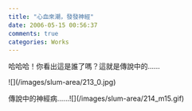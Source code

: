```yaml
---
title: "心血來潮，發發神經"
date: 2006-05-15 00:56:37
comments: true
categories: Works
---
```

<p>哈哈哈！你看出這是誰了嗎？這就是傳說中的......</p><p>![](/images/slum-area/213_0.jpg)</p><p>傳說中的神經病......![](/images/slum-area/214_m15.gif)</p>
